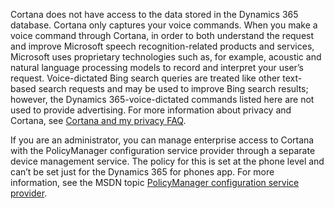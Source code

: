 Cortana does not have access to the data stored in the Dynamics 365 database. Cortana only captures your voice commands. When you make a voice command through Cortana, in order to both understand the request and improve Microsoft speech recognition-related products and services, Microsoft uses proprietary technologies such as, for example, acoustic and natural language processing models to record and interpret your user’s request. Voice-dictated Bing search queries are treated like other text-based search requests and may be used to improve Bing search results; however, the Dynamics 365-voice-dictated commands listed here are not used to provide advertising. For more information about privacy and Cortana, see [Cortana and my privacy FAQ](https://www.windowsphone.com/en-us/how-to/wp8/cortana/cortana-and-my-privacy-faq).  
  
 If you are an administrator, you can manage enterprise access to Cortana with the PolicyManager configuration service provider through a separate device management service. The policy for this is set at the phone level and can’t be set just for the Dynamics 365 for phones app. For more information, see the MSDN topic [PolicyManager configuration service provider](https://msdn.microsoft.com/library/dn499739.aspx).